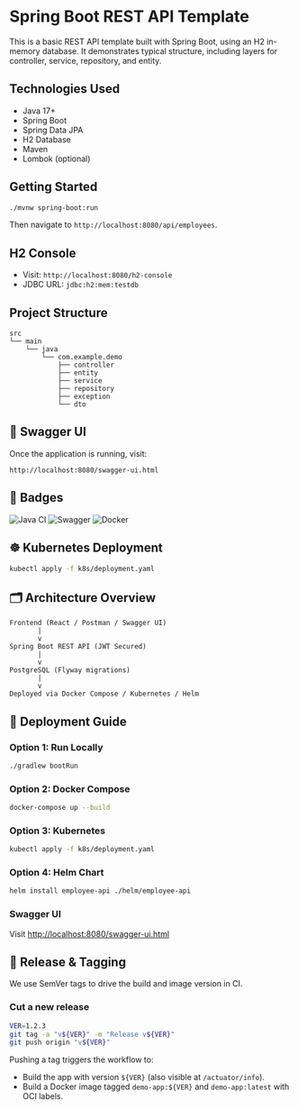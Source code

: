 # Spring Boot REST API Template

This is a basic REST API template built with Spring Boot, using an H2 in-memory database. It demonstrates typical structure, including layers for controller, service, repository, and entity.

## Technologies Used

- Java 17+
- Spring Boot
- Spring Data JPA
- H2 Database
- Maven
- Lombok (optional)

## Getting Started

```bash
./mvnw spring-boot:run
```

Then navigate to `http://localhost:8080/api/employees`.

## H2 Console

- Visit: `http://localhost:8080/h2-console`
- JDBC URL: `jdbc:h2:mem:testdb`

## Project Structure

```
src
└── main
    └── java
        └── com.example.demo
            ├── controller
            ├── entity
            ├── service
            ├── repository
            ├── exception
            └── dto
```


## 🚀 Swagger UI

Once the application is running, visit:
```
http://localhost:8080/swagger-ui.html
```

## 📛 Badges

![Java CI](https://github.com/your-org/springboot-rest-api-template/actions/workflows/gradle.yml/badge.svg)
![Swagger](https://img.shields.io/badge/swagger-enabled-brightgreen)
![Docker](https://img.shields.io/badge/docker-ready-blue)


## ☸️ Kubernetes Deployment

```bash
kubectl apply -f k8s/deployment.yaml
```

## 🗂️ Architecture Overview

```text
Frontend (React / Postman / Swagger UI)
       |
       v
Spring Boot REST API (JWT Secured)
       |
       v
PostgreSQL (Flyway migrations)
       |
       v
Deployed via Docker Compose / Kubernetes / Helm
```

## 🚀 Deployment Guide

### Option 1: Run Locally
```bash
./gradlew bootRun
```

### Option 2: Docker Compose
```bash
docker-compose up --build
```

### Option 3: Kubernetes
```bash
kubectl apply -f k8s/deployment.yaml
```

### Option 4: Helm Chart
```bash
helm install employee-api ./helm/employee-api
```

### Swagger UI
Visit [http://localhost:8080/swagger-ui.html](http://localhost:8080/swagger-ui.html)


## 🔖 Release & Tagging
We use SemVer tags to drive the build and image version in CI.

### Cut a new release
```bash
VER=1.2.3
git tag -a "v${VER}" -m "Release v${VER}"
git push origin "v${VER}"
```

Pushing a tag triggers the workflow to:
- Build the app with version `${VER}` (also visible at `/actuator/info`).
- Build a Docker image tagged `demo-app:${VER}` and `demo-app:latest` with OCI labels.